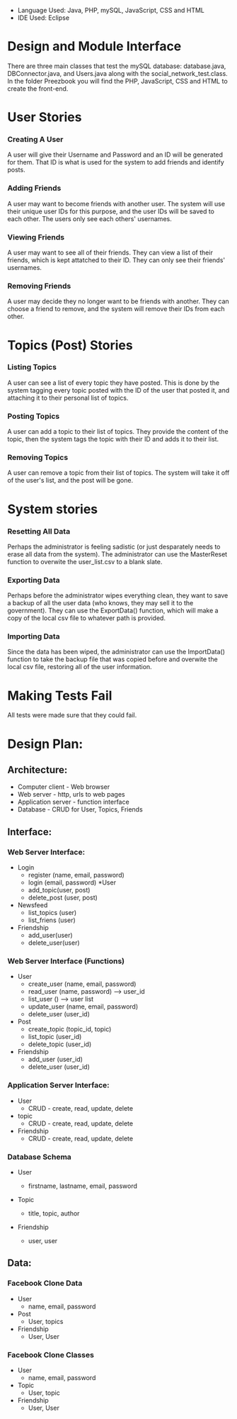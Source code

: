 * Language Used: Java, PHP, mySQL, JavaScript, CSS and HTML
* IDE Used: Eclipse

# Design and Module Interface
There are three main classes that test the mySQL database: database.java, DBConnector.java, and Users.java along with the social_network_test.class.
In the folder Preezbook you will find the PHP, JavaScript, CSS and HTML to create the front-end. 


# User Stories
### Creating A User
A user will give their Username and Password and an ID will be generated for them. That ID is what is used for the system to add friends and identify posts.
### Adding Friends
A user may want to become friends with another user. The system will use their unique user IDs for this purpose, and the user IDs will be saved to each other. The users only see each others' usernames.
### Viewing Friends
A user may want to see all of their friends. They can view a list of their friends, which is kept attatched to their ID. They can only see their friends' usernames.
### Removing Friends
A user may decide they no longer want to be friends with another. They can choose a friend to remove, and the system will remove their IDs from each other.

# Topics (Post) Stories
### Listing Topics
A user can see a list of every topic they have posted. This is done by the system tagging every topic posted with the ID of the user that posted it, and attaching it to their personal list of topics.
### Posting Topics
A user can add a topic to their list of topics. They provide the content of the topic, then the system tags the topic with their ID and adds it to their list.
### Removing Topics
A user can remove a topic from their list of topics. The system will take it off of the user's list, and the post will be gone.

# System stories
### Resetting All Data
Perhaps the administrator is feeling sadistic (or just desparately needs to erase all data from the system). The administrator can use the MasterReset function to overwite the user_list.csv to a blank slate.
### Exporting Data
Perhaps before the administrator wipes everything clean, they want to save a backup of all the user data (who knows, they may sell it to the government). They can use the ExportData() function, which will make a copy of the local csv file to whatever path is provided.
### Importing Data
Since the data has been wiped, the administrator can use the ImportData() function to take the backup file that was copied before and overwite the local csv file, restoring all of the user information.

# Making Tests Fail
All tests were made sure that they could fail. 



# Design Plan:

## Architecture:
* Computer client - Web browser
* Web server - http, urls to web pages
* Application server - function interface
* Database - CRUD for User, Topics, Friends

## Interface:
### Web Server Interface:
* Login 
	* register (name, email, password)
	* login (email, password)
*User
	* add_topic(user, post)
	* delete_post (user, post) 
* Newsfeed
	* list_topics (user)
	* list_friens (user)
* Friendship
	* add_user(user)
	* delete_user(user)



### Web Server Interface (Functions)
* User
	* create_user (name, email, password)
	* read_user (name, password) --> user_id
	* list_user () --> user list
	* update_user (name, email, password)
	* delete_user (user_id)
* Post
	* create_topic (topic_id, topic)
	* list_topic (user_id)	
	* delete_topic (user_id)
* Friendship
	* add_user (user_id)
	* delete_user (user_id)
### Application Server Interface:
* User
	* CRUD - create, read, update, delete
* topic
	* CRUD - create, read, update, delete
* Friendship
	* CRUD - create, read, update, delete

### Database Schema
* User
	* firstname, lastname, email, password
* Topic
	* title, topic, author

* Friendship
	* user, user

## Data:
### Facebook Clone Data
* User
	* name, email, password
* Post
	* User, topics
* Friendship
	* User, User
	
### Facebook Clone Classes
* User
	* name, email, password
* Topic
	* User, topic
* Friendship
	* User, User


